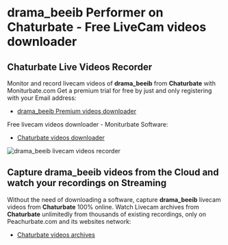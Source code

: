# drama_beeib Performer on Chaturbate - Free LiveCam videos downloader

## Chaturbate Live Videos Recorder

Monitor and record livecam videos of **drama_beeib** from **Chaturbate** with Moniturbate.com
Get a premium trial for free by just and only registering with your Email address:
* [drama_beeib Premium videos downloader](https://moniturbate.com/request-demo-licence-key.html)

Free livecam videos downloader - Moniturbate Software:
* [Chaturbate videos downloader](https://moniturbate.com/moniturbate-download-software.html)

![drama_beeib livecam videos recorder](https://peachurnet.com/templates/moniturbate-software.png)


## Capture drama_beeib videos from the Cloud and watch your recordings on Streaming

Without the need of downloading a software, capture **drama_beeib** livecam videos from **Chaturbate** 100% online.
Watch Livecam archives from **Chaturbate** unlimitedly from thousands of existing recordings, only on Peachurbate.com and its websites network:
* [Chaturbate videos archives](https://peachurnet.com/)